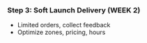 ### Step 3: Soft Launch Delivery (WEEK 2)

- Limited orders, collect feedback
- Optimize zones, pricing, hours
